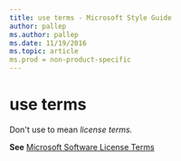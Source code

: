 ```yaml
---
title: use terms - Microsoft Style Guide
author: pallep
ms.author: pallep
ms.date: 11/19/2016
ms.topic: article
ms.prod = non-product-specific
---
```


# use terms

Don't use to mean *license terms.*

**See** [Microsoft Software License Terms](/style-guide/a-z-word-list-term-collections/m/software-license-terms)

